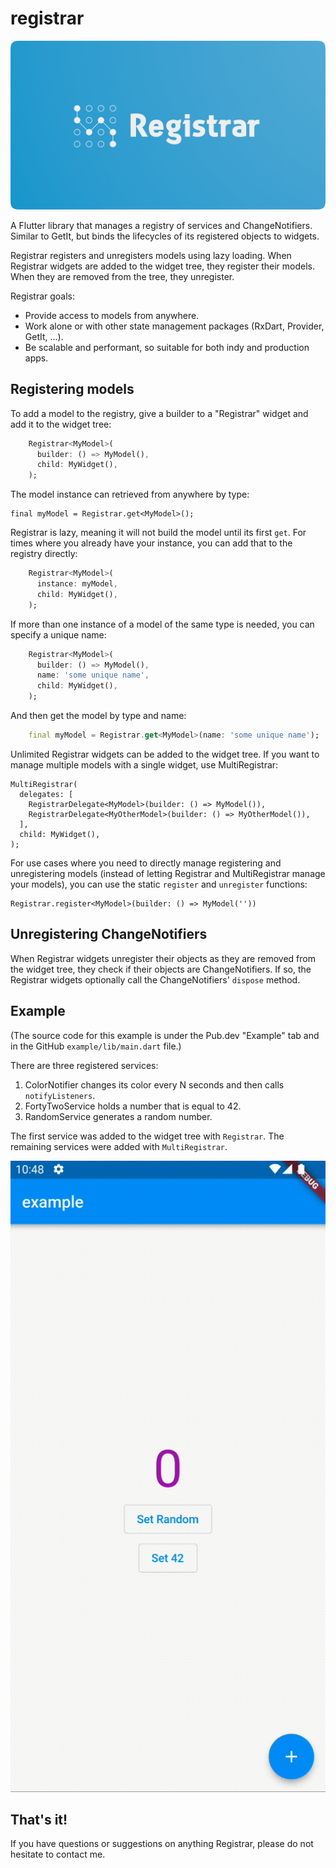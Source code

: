 # registrar

![registrar logo](https://github.com/buttonsrtoys/registrar/blob/main/assets/RegistrarLogo.png)

A Flutter library that manages a registry of services and ChangeNotifiers. Similar to GetIt, but binds the lifecycles of its registered objects to widgets.

Registrar registers and unregisters models using lazy loading. When Registrar widgets are added to the widget tree, they register their models. When they are removed from the tree, they unregister.

Registrar goals:
- Provide access to models from anywhere.
- Work alone or with other state management packages (RxDart, Provider, GetIt, ...).
- Be scalable and performant, so suitable for both indy and production apps.

## Registering models

To add a model to the registry, give a builder to a "Registrar" widget and add it to the widget tree:

```dart
    Registrar<MyModel>(
      builder: () => MyModel(),
      child: MyWidget(),
    );
```

The model instance can retrieved from anywhere by type:

    final myModel = Registrar.get<MyModel>();

Registrar is lazy, meaning it will not build the model until its first `get`. For times where you already have your instance, you can add that to the registry directly:

```dart
    Registrar<MyModel>(
      instance: myModel,
      child: MyWidget(),
    );
```

If more than one instance of a model of the same type is needed, you can specify a unique name:

```dart
    Registrar<MyModel>(
      builder: () => MyModel(),
      name: 'some unique name',
      child: MyWidget(),
    );
```

And then get the model by type and name:

```dart
    final myModel = Registrar.get<MyModel>(name: 'some unique name');
```

Unlimited Registrar widgets can be added to the widget tree. If you want to manage multiple models with a single widget, use MultiRegistrar:

    MultiRegistrar(
      delegates: [
        RegistrarDelegate<MyModel>(builder: () => MyModel()),
        RegistrarDelegate<MyOtherModel>(builder: () => MyOtherModel()),
      ],
      child: MyWidget(),
    );

For use cases where you need to directly manage registering and unregistering models (instead of letting Registrar and MultiRegistrar manage your models), you can use the static `register` and `unregister` functions:

    Registrar.register<MyModel>(builder: () => MyModel(''))

## Unregistering ChangeNotifiers

When Registrar widgets unregister their objects as they are removed from the widget tree, they check if their objects are ChangeNotifiers. If so, the Registrar widgets optionally call the ChangeNotifiers' `dispose` method.

## Example
(The source code for this example is under the Pub.dev "Example" tab and in the GitHub `example/lib/main.dart` file.)

There are three registered services:
1. ColorNotifier changes its color every N seconds and then calls `notifyListeners`.
2. FortyTwoService holds a number that is equal to 42.
3. RandomService generates a random number.

The first service was added to the widget tree with `Registrar`. The remaining services were added with `MultiRegistrar`.

![example](https://github.com/buttonsrtoys/registrar/blob/main/example/example.gif)

## That's it! 

If you have questions or suggestions on anything Registrar, please do not hesitate to contact me.